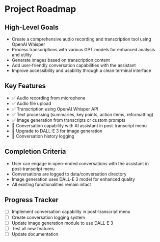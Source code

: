 # Project Roadmap

## High-Level Goals
- Create a comprehensive audio recording and transcription tool using OpenAI Whisper
- Process transcriptions with various GPT models for enhanced analysis and utility
- Generate images based on transcription content
- Add user-friendly conversation capabilities with the assistant
- Improve accessibility and usability through a clean terminal interface

## Key Features
- ✅ Audio recording from microphone
- ✅ Audio file upload
- ✅ Transcription using OpenAI Whisper API
- ✅ Text processing (summaries, key points, action items, reformatting)
- ✅ Image generation from transcripts or custom prompts
- 🔲 Conversation capability with AI assistant in post-transcript menu
- 🔲 Upgrade to DALL-E 3 for image generation
- 🔲 Conversation history logging

## Completion Criteria
- User can engage in open-ended conversations with the assistant in post-transcript menu
- Conversations are logged to data/conversation directory
- Image generation uses DALL-E 3 model for enhanced quality
- All existing functionalities remain intact

## Progress Tracker
- [ ] Implement conversation capability in post-transcript menu
- [ ] Create conversation logging system
- [ ] Update image generation module to use DALL-E 3
- [ ] Test all new features
- [ ] Update documentation 